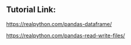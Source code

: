 ## Tutorial Link:

https://realpython.com/pandas-dataframe/


https://realpython.com/pandas-read-write-files/
